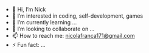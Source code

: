 - 👋 Hi, I’m Nick
- 👀 I’m interested in coding, self-development, games
- 🌱 I’m currently learning ...
- 💞️ I’m looking to collaborate on ...
- 📫 How to reach me: nicolafranca171@gmail.com
- ⚡ Fun fact: ...

<!---
NickTheCreator/NickTheCreator is a ✨ special ✨ repository because its `README.md` (this file) appears on your GitHub profile.
You can click the Preview link to take a look at your changes.
--->
